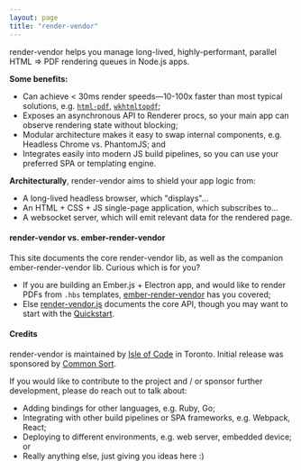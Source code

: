 ```yaml
---
layout: page
title: "render-vendor"
---
```


render-vendor helps you manage long-lived, highly-performant, parallel HTML => PDF rendering queues in Node.js apps.

**Some benefits:**

- Can achieve < 30ms render speeds—10-100x faster than most typical solutions, e.g. [`html-pdf`](https://www.npmjs.com/package/html-pdf), [`wkhtmltopdf`](https://wkhtmltopdf.org);
- Exposes an asynchronous API to Renderer procs, so your main app can observe rendering state without blocking;
- Modular architecture makes it easy to swap internal components, e.g. Headless Chrome vs. PhantomJS; and
- Integrates easily into modern JS build pipelines, so you can use your preferred SPA or templating engine.

**Architecturally**, render-vendor aims to shield your app logic from:

- A long-lived headless browser, which "displays"...
- An HTML + CSS + JS single-page application, which subscribes to...
- A websocket server, which will emit relevant data for the rendered page.


#### render-vendor vs. ember-render-vendor

This site documents the core render-vendor lib, as well as the companion ember-render-vendor lib. Curious which is for you?

- If you are building an Ember.js + Electron app, and would like to render PDFs from `.hbs` templates, [ember-render-vendor]({{site.baseurl}}/pages/render-vendor-js) has you covered;
- Else [render-vendor.js]({{site.baseurl}}/pages/render-vendor-js) documents the core API, though you may want to start with the [Quickstart]({{site.baseurl}}/pages/quickstart).

#### Credits
render-vendor is maintained by [Isle of Code](https://isleofcode.com) in Toronto. Initial release was sponsored by [Common Sort](https://commonsort.com).

If you would like to contribute to the project and / or sponsor further development, please do reach out to talk about:

- Adding bindings for other languages, e.g. Ruby, Go;
- Integrating with other build pipelines or SPA frameworks, e.g. Webpack, React;
- Deploying to different environments, e.g. web server, embedded device; or
- Really anything else, just giving you ideas here :)
